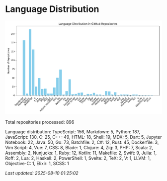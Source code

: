 # Language Distribution

![Language Distribution Chart](language_distribution_bar_chart.png)

Total repositories processed: 896

Language distribution:
TypeScript: 156, Markdown: 5, Python: 187, JavaScript: 130, C: 25, C++: 49, HTML: 18, Shell: 19, MDX: 5, Dart: 5, Jupyter Notebook: 22, Java: 50, Go: 73, Batchfile: 2, C#: 12, Rust: 45, Dockerfile: 3, Vim Script: 4, Vue: 7, CSS: 8, Blade: 1, Clojure: 4, Zig: 3, PHP: 7, Scala: 2, Assembly: 2, Nunjucks: 1, Ruby: 12, Kotlin: 11, Makefile: 2, Swift: 9, Julia: 1, Roff: 2, Lua: 2, Haskell: 2, PowerShell: 1, Svelte: 2, TeX: 2, V: 1, LLVM: 1, Objective-C: 1, Elixir: 1, SCSS: 1


_Last updated: 2025-08-10 01:25:02_
